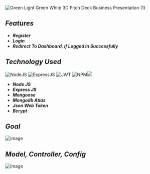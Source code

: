 ![Green Light Green White 3D Pitch Deck Business Presentation (1)](https://user-images.githubusercontent.com/91872149/204488369-ac7eb4ec-7198-4cf3-a020-03e585ed4912.png)

## _Features_
- _<b>Register</b>_
- _<b>Login</b>_
- _<b>Redirect To Dashboard, if Logged In Successfully</b>_

## _Technology Used_
<img alt="NodeJS" src="https://img.shields.io/badge/node.js-6DA55F?style=for-the-badge&logo=node.js&logoColor=white" /> <img alt="ExpressJS" src="https://img.shields.io/badge/express.js-%23404d59.svg?style=for-the-badge&logo=express&logoColor=%2361DAFB" />
<img alt="JWT" src="https://img.shields.io/badge/JWT-black?style=for-the-badge&logo=JSON%20web%20tokens" /> <img alt="NPM" src="https://img.shields.io/badge/NPM-%23000000.svg?style=for-the-badge&logo=npm&logoColor=white" /><img src="https://img.shields.io/badge/MongoDB Atlas-%234ea94b.svg?style=for-the-badge&logo=mongodb&logoColor=white" />
- _<b>Node JS</b>_  
- _<b>Express JS</b>_
- _<b>Mongoose</b>_
- _<b>Mongodb Atlas</b>_
- _<b>Json Web Token</b>_
- _<b>Bcrypt</b>_


## _Goal_
![image](https://user-images.githubusercontent.com/91872149/203979924-76514e4f-877c-468a-ace5-5b1bb57b18c4.png)

## _Model, Controller, Config_
![image](https://user-images.githubusercontent.com/91872149/203983581-2b3ccb80-2386-4e17-bbc9-5919fb38b44f.png)


